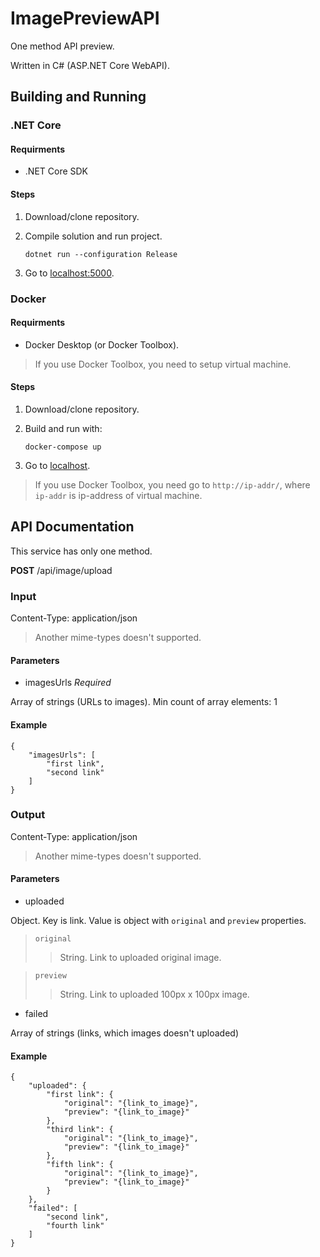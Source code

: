 # ImagePreviewAPI
One method API preview.

Written in C# (ASP.NET Core WebAPI).

## Building and Running
### .NET Core
#### Requirments
* .NET Core SDK
#### Steps
1. Download/clone repository.
2. Compile solution and run project.

    `dotnet run --configuration Release`
3. Go to [localhost:5000](http://localhost:5000).
### Docker
#### Requirments
* Docker Desktop (or Docker Toolbox).
> If you use Docker Toolbox, you need to setup virtual machine.
#### Steps
1. Download/clone repository.
2. Build and run with:

    `docker-compose up`
3. Go to [localhost](http://localhost).
> If you use Docker Toolbox, you need go to `http://ip-addr/`, where `ip-addr` is ip-address of virtual machine.

## API Documentation
This service has only one method.

**POST** /api/image/upload
### Input
Content-Type: application/json
> Another mime-types doesn't supported.
#### Parameters
* imagesUrls *Required*

Array of strings (URLs to images). Min count of array elements: 1
#### Example

    {
        "imagesUrls": [
            "first link",
            "second link"
        ]
    }
### Output
Content-Type: application/json
> Another mime-types doesn't supported.
#### Parameters
* uploaded

Object. Key is link. Value is object with `original` and `preview` properties.
> `original`
>> String. Link to uploaded original image.

> `preview`
>> String. Link to uploaded 100px x 100px image.
* failed

Array of strings (links, which images doesn't uploaded)
#### Example

    {
        "uploaded": {
            "first link": {
                "original": "{link_to_image}",
                "preview": "{link_to_image}"
            },
            "third link": {
                "original": "{link_to_image}",
                "preview": "{link_to_image}"
            },
            "fifth link": {
                "original": "{link_to_image}",
                "preview": "{link_to_image}"
            }
        },
        "failed": [
            "second link",
            "fourth link"
        ]
    }
